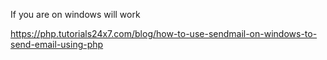 If you are on windows will work

https://php.tutorials24x7.com/blog/how-to-use-sendmail-on-windows-to-send-email-using-php